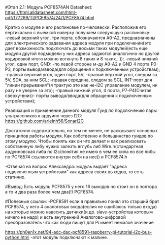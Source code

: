 #Этап 2.1:
Модуль PCF8574AN
Datasheet:
https://html.alldatasheet.com/html-pdf/177289/TI/PCF8574/24/1/PCF8574.html

Кратко о модуле и его распиновке по-человески:
Расположив его вертикально с выемкой наверху получаем следующую распиновку:
-левый верхний угол, три порта, обозначаются А0-А2, предназначены для электрического задавания адреса модуля при подключении(это дает возможность подключать до восьми таких модулей(есть еще модули другой подмодели у них адреса задаются аналогично но другой кодировкой итого можно воткнуть 8 таких и 8 таких...)):
-левый нижний угол, один порт, GND:
-по левой стороне м-ду А0-А2 и GND 4 порта P0-P3, порты вывода/ввода(для обращения к подключенным устройствам);
-правый верхний угол, один порт, 5V;
-правый верхний угол, следом за 5V, SDA, за ним SCL;
-правая середина, следом за SCL, INT-порт для "линии прерывания"(я трактую это как не-I2C управление модулем, ни разу не уверен за это);
-правый нижний угол, 4 порта, P7-P4(Считая сверху-вниз)- порты вывода/ввода(для обращения к подключенным устройствам);

Реализация и применение данного модуля 
Гуид по подключению пары ультрасоников к ардуино через I2C:
https://github.com/arielnh56/SonarI2C

Достаточно содержательно, но тем не менее, не раскрывает основных принципов работы модуля. 
Как собственно и большинство гуидов по этому модулю. Чтобы понять как он что делает и как реализовать собственную либу нужно залезть вглубь либ Wire.h(стандартная ардуиновская либа по I2c(понятия не имею в чем ее сила но все либы по PCF8574 ссылаются внутри себя на нее)) и PCF8574.h 

-Отвечая на вопрос Александра: модуль выдает "адреса подключенным устройствам" как адреса своих выходов, то есть статично.

#Вывод:
Есть модуль PCF8575 у него 16 выходов но стоит он в полтора а то и два раза более чем два(!) PCF8574. 

#Полезные ссылки:
-PCF8591 если я правильно понял это старший брат PCF8574, у него 4 аналоговых входа(еслия не ошибаюсь только входа) на которые можно навесить датчики(и др. slave-устройства которым ничего не надо) и есть внутренний Аналогово-цифровой преобразователь что как люди пишут для Pi имеет немалое значение

https://ph0en1x.net/94-adc-dac-pcf8591-raspberry-pi-tutorial-i2c-bus-python.html -этот модуль подключают к малине. 




